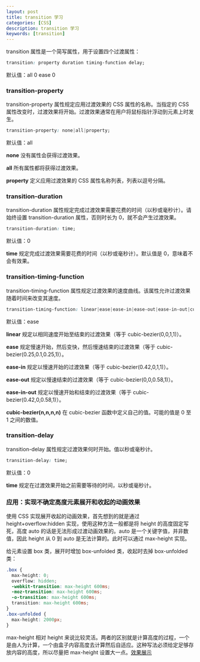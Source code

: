 ```yaml
---
layout: post
title: transition 学习
categories: [CSS]
description: transition 学习
keywords: [transition]
---
```


transition 属性是一个简写属性，用于设置四个过渡属性：

```css
transition: property duration timing-function delay;
```

默认值：all 0 ease 0

### transition-property

transition-property 属性规定应用过渡效果的 CSS 属性的名称。当指定的 CSS 属性改变时，过渡效果将开始。过渡效果通常在用户将鼠标指针浮动到元素上时发生。

```css
transition-property: none|all|property;
```

默认值：all

**none** 没有属性会获得过渡效果。

**all** 所有属性都将获得过渡效果。

**property** 定义应用过渡效果的 CSS 属性名称列表，列表以逗号分隔。

### transition-duration

transition-duration 属性规定完成过渡效果需要花费的时间（以秒或毫秒计）。请始终设置 transition-duration 属性，否则时长为 0，就不会产生过渡效果。

```css
transition-duration: time;
```

默认值：0

**time** 规定完成过渡效果需要花费的时间（以秒或毫秒计）。默认值是 0，意味着不会有效果。

### transition-timing-function

transition-timing-function 属性规定过渡效果的速度曲线。该属性允许过渡效果随着时间来改变其速度。

```css
transition-timing-function: linear|ease|ease-in|ease-out|ease-in-out|cubic-bezier(n,n,n,n);
```

默认值：ease

**linear** 规定以相同速度开始至结束的过渡效果（等于 cubic-bezier(0,0,1,1)）。

**ease** 规定慢速开始，然后变快，然后慢速结束的过渡效果（等于 cubic-bezier(0.25,0.1,0.25,1)）。

**ease-in** 规定以慢速开始的过渡效果（等于 cubic-bezier(0.42,0,1,1)）。

**ease-out** 规定以慢速结束的过渡效果（等于 cubic-bezier(0,0,0.58,1)）。

**ease-in-out** 规定以慢速开始和结束的过渡效果（等于 cubic-bezier(0.42,0,0.58,1)）。

**cubic-bezier(n,n,n,n)** 在 cubic-bezier 函数中定义自己的值。可能的值是 0 至 1 之间的数值。

### transition-delay

transition-delay 属性规定过渡效果何时开始。值以秒或毫秒计。

```css
transition-delay: time;
```

默认值：0

**time** 规定在过渡效果开始之前需要等待的时间，以秒或毫秒计。

### 应用：实现不确定高度元素展开和收起的动画效果

使用 CSS 实现展开收起的动画效果，首先想到的就是通过 height+overflow:hidden 实现，使用这种方法一般都是将 height 的高度固定写死，高度 auto 的话是无法形成过渡动画效果的。auto 是一个关键字值，并非数值，因此 height 从 0 到 auto 是无法计算的。此时可以通过 max-height 实现。

给元素设置 box 类，展开时增加 box-unfolded 类，收起时去掉 box-unfolded 类：

```css
.box {
  max-height: 0;
  overflow: hidden;
  -webkit-transition: max-height 600ms;
  -moz-transition: max-height 600ms;
  -o-transition: max-height 600ms;
  transition: max-height 600ms;
}
.box-unfolded {
  max-height: 2000px;
}
```

max-height 相对 height 来说比较灵活。两者的区别就是计算高度的过程，一个是由人为计算，一个由盒子内容高度去计算然后自适应。这种写法必须给定足够存放内容的高度，所以尽量把 max-height 设置大一点。[效果展示](https://lab.iamjichao.com)
